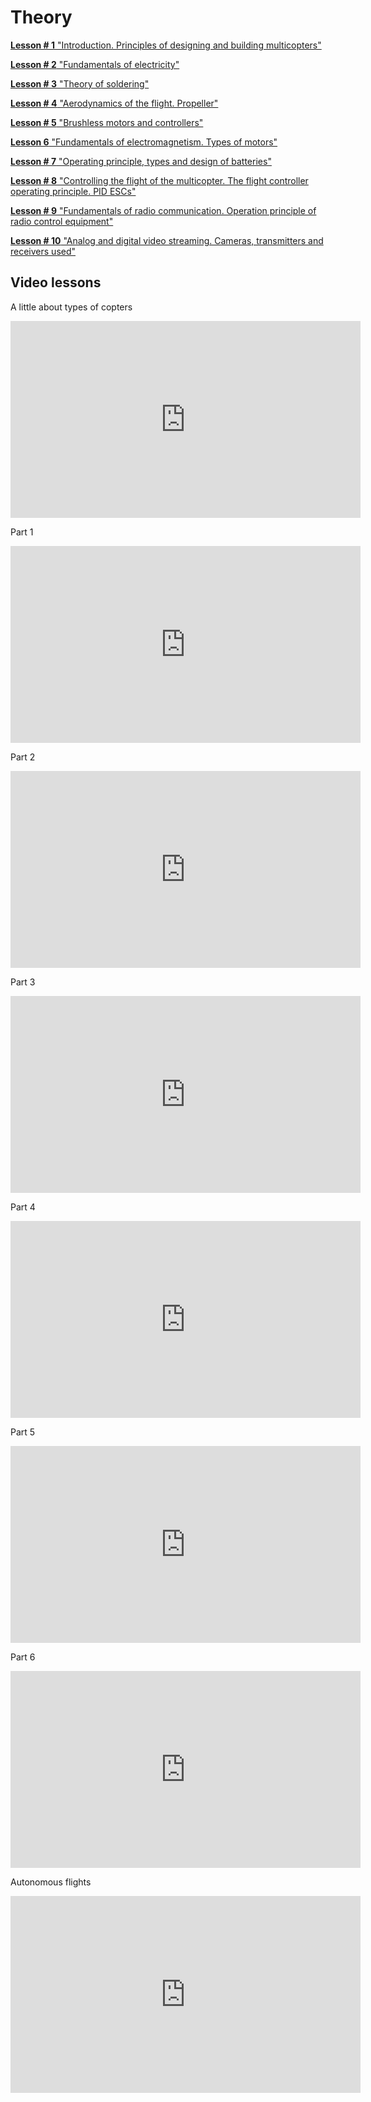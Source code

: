 # Theory

[**Lesson # 1** "Introduction. Principles of designing and building multicopters"](https://github.com/CopterExpress/clever/blob/master/docs/ru/lesson1.md)

[**Lesson # 2** "Fundamentals of electricity"](https://github.com/CopterExpress/clever/blob/master/docs/ru/lesson2.md)

[**Lesson # 3** "Theory of soldering"](https://github.com/CopterExpress/clever/blob/master/docs/ru/lesson3.md)

[**Lesson # 4** "Aerodynamics of the flight. Propeller"](https://github.com/CopterExpress/clever/blob/master/docs/ru/lesson4.md)

[**Lesson # 5** "Brushless motors and controllers"](https://github.com/CopterExpress/clever/blob/master/docs/ru/lesson5.md)

[**Lesson 6** "Fundamentals of electromagnetism. Types of motors"](https://github.com/CopterExpress/clever/blob/master/docs/ru/lesson6.md)

[**Lesson # 7** "Operating principle, types and design of batteries"](https://github.com/CopterExpress/clever/blob/master/docs/ru/lesson7.md)

[**Lesson # 8** "Controlling the flight of the multicopter. The flight controller operating principle. PID ESCs"](https://github.com/CopterExpress/clever/blob/master/docs/ru/lesson8.md)

[**Lesson # 9** "Fundamentals of radio communication. Operation principle of radio control equipment"](https://github.com/CopterExpress/clever/blob/master/docs/ru/lesson9.md)

[**Lesson # 10** "Analog and digital video streaming. Cameras, transmitters and receivers used"](https://github.com/CopterExpress/clever/blob/master/docs/ru/lesson10.md)

## Video lessons

A little about types of copters

<iframe width="560" height="315" src="https://www.youtube.com/embed/LFOmZZwg-PE" frameborder="0" allow="autoplay; encrypted-media" allowfullscreen></iframe>

Part 1

<iframe width="560" height="315" src="https://www.youtube.com/embed/e9Z1pjW0vQU" frameborder="0" allow="autoplay; encrypted-media" allowfullscreen></iframe>

Part 2

<iframe width="560" height="315" src="https://www.youtube.com/embed/jWMGSgiLD_E" frameborder="0" allow="autoplay; encrypted-media" allowfullscreen></iframe>

Part 3

<iframe width="560" height="315" src="https://www.youtube.com/embed/WhxxXD4b1MY" frameborder="0" allow="autoplay; encrypted-media" allowfullscreen></iframe>

Part 4

<iframe width="560" height="315" src="https://www.youtube.com/embed/jkA9F9lSWDM" frameborder="0" allow="autoplay; encrypted-media" allowfullscreen></iframe>

Part 5

<iframe width="560" height="315" src="https://www.youtube.com/embed/Cz7EbJ1-xMw" frameborder="0" allow="autoplay; encrypted-media" allowfullscreen></iframe>

Part 6

<iframe width="560" height="315" src="https://www.youtube.com/embed/v00oNVzwICg" frameborder="0" allow="autoplay; encrypted-media" allowfullscreen></iframe>

Autonomous flights

<iframe width="560" height="315" src="https://www.youtube.com/embed/WvIlRG7ShWA" frameborder="0" allow="autoplay; encrypted-media" allowfullscreen></iframe>